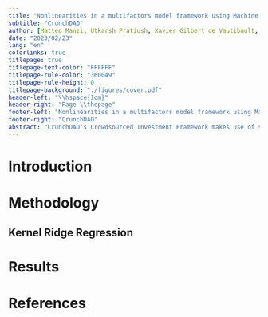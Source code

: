 ```yaml
---
title: "Nonlinearities in a multifactors model framework using Machine Learning"
subtitle: "CrunchDAO"
author: [Matteo Manzi, Utkarsh Pratiush, Xavier Gilbert de Vautibault, Jean Hérelle, Arnaud Castillo]
date: "2023/02/23"
lang: "en"
colorlinks: true
titlepage: true
titlepage-text-color: "FFFFFF"
titlepage-rule-color: "360049"
titlepage-rule-height: 0
titlepage-background: "./figures/cover.pdf"
header-left: "\\hspace{1cm}"
header-right: "Page \\thepage"
footer-left: "Nonlinearities in a multifactors model framework using Machine Learning"
footer-right: "CrunchDAO"
abstract: "CrunchDAO's Crowdsourced Investment Framework makes use of supervised learning to predict returns, which are residualized against, i.e., uncorrelated with linear econometric risk models. In order to obtain estimates with the desired properties, in this work we investigate the effect of design choices associated with feature engineering and model training. In particular, the orthogonality condition between factors and estimations can be imposed indirectly training on an orthogonal feature space. Alternatively, (non-linear) machine learning models can be trained, imposing orthogonalization in the definition of the fitness function. We show the consequences, in terms of out-of-sample accuracy, of these design choices, both for a feature space orthogonal and not orthogonal to risk factors. In the context of crowdsourced  investment research through tournaments, we explore the potential of confidential computing to align the interests of tournament players with that of portfolio managers; from a game theory, perspective, we discuss the need to be able to define a Nash equilibrium in the CrunchDAO tournament."
---
```


# Introduction 

# Methodology

## Kernel Ridge Regression

# Results

# References
